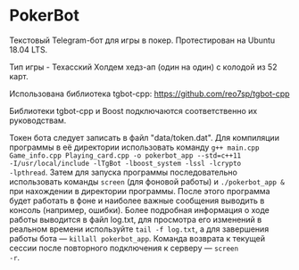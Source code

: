 # PokerBot
Текстовый Telegram-бот для игры в покер. Протестирован на Ubuntu 18.04 LTS. 

Тип игры - Техасский Холдем хедз-ап (один на один) с колодой из 52 карт.

Использована библиотека tgbot-cpp: https://github.com/reo7sp/tgbot-cpp

Библиотеки tgbot-cpp и Boost подключаются соответственно их руководствам. 

Токен бота следует записать в файл "data/token.dat". Для компиляции программы в её директории использовать команду <code>g++ main.cpp Game_info.cpp Playing_card.cpp -o pokerbot_app --std=c++11 -I/usr/local/include -lTgBot -lboost_system -lssl -lcrypto -lpthread</code>. Затем для запуска программы последовательно использовать команды <code>screen</code> (для фоновой работы) и <code>./pokerbot_app &</code> при нахождении в директории программы. После этого программа будет работать в фоне и наиболее важные сообщения выводить в консоль (например, ошибки). Более подробная информация о ходе работы выводится в файл log.txt, для просмотра его изменений в реальном времени используйте <code>tail -f log.txt</code>, а для завершения работы бота — <code>killall pokerbot_app</code>. Команда возврата к текущей сессии после повторного подключения к серверу — <code>screen -r</code>.
